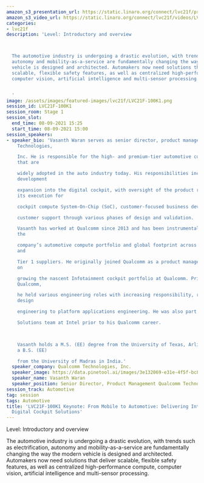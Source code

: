 ```yaml
---
amazon_s3_presentation_url: https://static.linaro.org/connect/lvc21f/presentations/LVC21F-100K1.pdf
amazon_s3_video_url: https://static.linaro.org/connect/lvc21f/videos/LVC21F-100K1.mp4
categories:
- lvc21f
description: 'Level: Introductory and overview 



  The automotive industry is undergoing a drastic evolution, with trends such as electrification,
  autonomy and mobility-as-a-service are fundamentally changing the way the modern
  vehicle is designed and architected. Automakers now need solutions that deliver
  scalable, flexible safety features, as well as centralized high-performance compute,
  computer vision, artificial intelligence and multi-sensor processing.


  '
image: /assets/images/featured-images/lvc21f/LVC21F-100K1.png
session_id: LVC21F-100K1
session_room: Stage 1
session_slot:
  end_time: 08-09-2021 15:25
  start_time: 08-09-2021 15:00
session_speakers:
- speaker_bio: 'Vasanth Waran serves as senior director, product management at Qualcomm
    Technologies,

    Inc. He is responsible for the high- and premium-tier automotive cockpit solutions
    that are

    widely adopted in the auto industry today. His responsibilities include focused
    development

    expansion into the digital cockpit, with oversight of the product roadmap and
    its execution for

    cockpit compute System-On-Chip (SoC), customer-focused business development and

    customer support through various phases of design and validation.

    Vasanth has worked at Qualcomm since 2013 and has been instrumental in expanding
    the

    company’s automotive compute portfolio and global footprint across global automakers
    and

    Tier 1 suppliers. He originally joined Qualcomm as a product manager, with a focus
    on

    growing the nascent Infotainment cockpit portfolio at Qualcomm. Prior to joining
    Qualcomm,

    he held various engineering roles with increasing responsibility, ranging from
    design

    engineering to platform applications engineering. He was also part of the Automotive

    Solutions team at Intel prior to his Qualcomm career.

      

    Vasanth holds a M.S. (EE) degree from the University of Texas, Arlington, and
    a B.S. (EE)

    from the University of Madras in India.'
  speaker_company: Qualcomm Technologies, Inc.
  speaker_image: https://data.pinetool.ai/images/3e132069-e31e-4f5f-bc86-b74cb833a294.png
  speaker_name: Vasanth Waran
  speaker_position: Senior Director, Product Management Qualcomm Technologies, Inc.
session_track: Automotive
tag: session
tags: Automotive
title: 'LVC21F-100K1 Keynote: From Mobile to Automotive: Delivering Intelligent, Next-Gen
  Digital Cockpit Solutions'
---
```


Level: Introductory and overview 


The automotive industry is undergoing a drastic evolution, with trends such as electrification, autonomy and mobility-as-a-service are fundamentally changing the way the modern vehicle is designed and architected. Automakers now need solutions that deliver scalable, flexible safety features, as well as centralized high-performance compute, computer vision, artificial intelligence and multi-sensor processing.